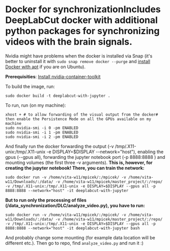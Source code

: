 # Docker for synchronizationIncludes **DeepLabCut** docker with additional python packages for synchronizing videos with the brain signals.

Nvidia might have problems when the docker is installed via Snap (it's better to uninstall it
with `sudo snap remove docker --purge` and [install Docker with apt](https://docs.docker.com/engine/install/ubuntu/) if you are on Ubuntu).

**Prerequisities**: [Install nvidia-container-toolkit](https://docs.nvidia.com/datacenter/cloud-native/container-toolkit/latest/install-guide.html)

To build the image, run:
```
sudo docker build -t deeplabcut-with-jupyter .
```
To run, run (on my machine):
```
xhost + # to allow forwarding of the visual output from the docker# then enable the Persistence Mode on all the GPUs available on my machine
sudo nvidia-smi -i 0 -pm ENABLED
sudo nvidia-smi -i 1 -pm ENABLED
sudo nvidia-smi -i 2 -pm ENABLED
```
And finally run the docker forwarding the output (-v /tmp/.X11-unix:/tmp/.X11-unix -e DISPLAY=$DISPLAY --network="host"), enabling the gpus (--gpus all), forwarding the jupyter notebook port (-p 8888:8888 ) and mounting volumes (the first three -v arguments). **This is, however, for creating the jupyter notebook! There, you can train the network:**

```
sudo docker run -v /home/vita-w11/mpicek/:/mpicek/ -v /home/vita-w11/Downloads/:/data/ -v /home/vita-w11/mpicek/master_project/:/repo/ -v /tmp/.X11-unix:/tmp/.X11-unix -e DISPLAY=$DISPLAY --gpus all -p 8888:8888 --network="host" -it deeplabcut-with-jupyter
```
**But to run only the processing of files (/data_synchronization/DLC/analyze_video.py), you have to run:**

```
sudo docker run -v /home/vita-w11/mpicek/:/mpicek/ -v /home/vita-w11/Downloads/:/data/ -v /home/vita-w11/mpicek/master_project/:/repo/ -v /tmp/.X11-unix:/tmp/.X11-unix -e DISPLAY=$DISPLAY --gpus all -p 8888:8888 --network="host" -it deeplabcut-with-jupyter bash
```
And probably change some mounting (for example data location will be different etc.). Then go to repo, find `analyze_video.py` and run it :)